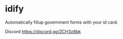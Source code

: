 # idify

Automatically fillup government forms with your id card.

Discord 
https://discord.gg/ZCH3z8bk
